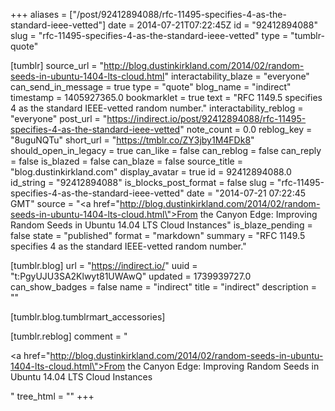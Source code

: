 +++
aliases = ["/post/92412894088/rfc-11495-specifies-4-as-the-standard-ieee-vetted"]
date = 2014-07-21T07:22:45Z
id = "92412894088"
slug = "rfc-11495-specifies-4-as-the-standard-ieee-vetted"
type = "tumblr-quote"

[tumblr]
source_url = "http://blog.dustinkirkland.com/2014/02/random-seeds-in-ubuntu-1404-lts-cloud.html"
interactability_blaze = "everyone"
can_send_in_message = true
type = "quote"
blog_name = "indirect"
timestamp = 1405927365.0
bookmarklet = true
text = "RFC 1149.5 specifies 4 as the standard IEEE-vetted random number."
interactability_reblog = "everyone"
post_url = "https://indirect.io/post/92412894088/rfc-11495-specifies-4-as-the-standard-ieee-vetted"
note_count = 0.0
reblog_key = "8uguNQTu"
short_url = "https://tmblr.co/ZY3jby1M4FDk8"
should_open_in_legacy = true
can_like = false
can_reblog = false
can_reply = false
is_blazed = false
can_blaze = false
source_title = "blog.dustinkirkland.com"
display_avatar = true
id = 92412894088.0
id_string = "92412894088"
is_blocks_post_format = false
slug = "rfc-11495-specifies-4-as-the-standard-ieee-vetted"
date = "2014-07-21 07:22:45 GMT"
source = "<a href=\"http://blog.dustinkirkland.com/2014/02/random-seeds-in-ubuntu-1404-lts-cloud.html\">From the Canyon Edge: Improving Random Seeds in Ubuntu 14.04 LTS Cloud Instances</a>"
is_blaze_pending = false
state = "published"
format = "markdown"
summary = "RFC 1149.5 specifies 4 as the standard IEEE-vetted random number."

[tumblr.blog]
url = "https://indirect.io/"
uuid = "t:PgyUJU3SA2Klwyt81UWAwQ"
updated = 1739939727.0
can_show_badges = false
name = "indirect"
title = "indirect"
description = ""

[tumblr.blog.tumblrmart_accessories]

[tumblr.reblog]
comment = "<p><a href=\"http://blog.dustinkirkland.com/2014/02/random-seeds-in-ubuntu-1404-lts-cloud.html\">From the Canyon Edge: Improving Random Seeds in Ubuntu 14.04 LTS Cloud Instances</a></p>"
tree_html = ""
+++
